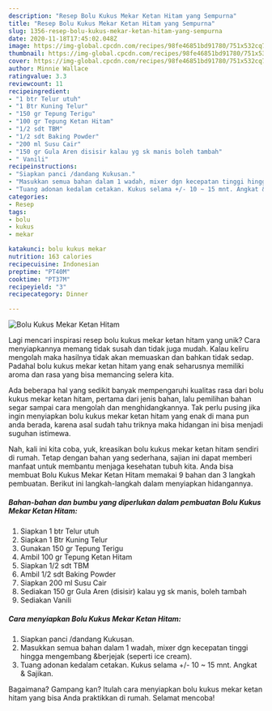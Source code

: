 ```yaml
---
description: "Resep Bolu Kukus Mekar Ketan Hitam yang Sempurna"
title: "Resep Bolu Kukus Mekar Ketan Hitam yang Sempurna"
slug: 1356-resep-bolu-kukus-mekar-ketan-hitam-yang-sempurna
date: 2020-11-18T17:45:02.048Z
image: https://img-global.cpcdn.com/recipes/98fe46851bd91780/751x532cq70/bolu-kukus-mekar-ketan-hitam-foto-resep-utama.jpg
thumbnail: https://img-global.cpcdn.com/recipes/98fe46851bd91780/751x532cq70/bolu-kukus-mekar-ketan-hitam-foto-resep-utama.jpg
cover: https://img-global.cpcdn.com/recipes/98fe46851bd91780/751x532cq70/bolu-kukus-mekar-ketan-hitam-foto-resep-utama.jpg
author: Minnie Wallace
ratingvalue: 3.3
reviewcount: 11
recipeingredient:
- "1 btr Telur utuh"
- "1 Btr Kuning Telur"
- "150 gr Tepung Terigu"
- "100 gr Tepung Ketan Hitam"
- "1/2 sdt TBM"
- "1/2 sdt Baking Powder"
- "200 ml Susu Cair"
- "150 gr Gula Aren disisir kalau yg sk manis boleh tambah"
- " Vanili"
recipeinstructions:
- "Siapkan panci /dandang Kukusan."
- "Masukkan semua bahan dalam 1 wadah, mixer dgn kecepatan tinggi hingga mengembang &amp;berjejak (seperti ice cream)."
- "Tuang adonan kedalam cetakan. Kukus selama +/- 10 ~ 15 mnt. Angkat &amp; Sajikan."
categories:
- Resep
tags:
- bolu
- kukus
- mekar

katakunci: bolu kukus mekar 
nutrition: 163 calories
recipecuisine: Indonesian
preptime: "PT40M"
cooktime: "PT37M"
recipeyield: "3"
recipecategory: Dinner

---
```



![Bolu Kukus Mekar Ketan Hitam](https://img-global.cpcdn.com/recipes/98fe46851bd91780/751x532cq70/bolu-kukus-mekar-ketan-hitam-foto-resep-utama.jpg)

Lagi mencari inspirasi resep bolu kukus mekar ketan hitam yang unik? Cara menyiapkannya memang tidak susah dan tidak juga mudah. Kalau keliru mengolah maka hasilnya tidak akan memuaskan dan bahkan tidak sedap. Padahal bolu kukus mekar ketan hitam yang enak seharusnya memiliki aroma dan rasa yang bisa memancing selera kita.



Ada beberapa hal yang sedikit banyak mempengaruhi kualitas rasa dari bolu kukus mekar ketan hitam, pertama dari jenis bahan, lalu pemilihan bahan segar sampai cara mengolah dan menghidangkannya. Tak perlu pusing jika ingin menyiapkan bolu kukus mekar ketan hitam yang enak di mana pun anda berada, karena asal sudah tahu triknya maka hidangan ini bisa menjadi suguhan istimewa.


Nah, kali ini kita coba, yuk, kreasikan bolu kukus mekar ketan hitam sendiri di rumah. Tetap dengan bahan yang sederhana, sajian ini dapat memberi manfaat untuk membantu menjaga kesehatan tubuh kita. Anda bisa membuat Bolu Kukus Mekar Ketan Hitam memakai 9 bahan dan 3 langkah pembuatan. Berikut ini langkah-langkah dalam menyiapkan hidangannya.

<!--inarticleads1-->

##### Bahan-bahan dan bumbu yang diperlukan dalam pembuatan Bolu Kukus Mekar Ketan Hitam:

1. Siapkan 1 btr Telur utuh
1. Siapkan 1 Btr Kuning Telur
1. Gunakan 150 gr Tepung Terigu
1. Ambil 100 gr Tepung Ketan Hitam
1. Siapkan 1/2 sdt TBM
1. Ambil 1/2 sdt Baking Powder
1. Siapkan 200 ml Susu Cair
1. Sediakan 150 gr Gula Aren (disisir) kalau yg sk manis, boleh tambah
1. Sediakan  Vanili




<!--inarticleads2-->

##### Cara menyiapkan Bolu Kukus Mekar Ketan Hitam:

1. Siapkan panci /dandang Kukusan.
1. Masukkan semua bahan dalam 1 wadah, mixer dgn kecepatan tinggi hingga mengembang &amp;berjejak (seperti ice cream).
1. Tuang adonan kedalam cetakan. Kukus selama +/- 10 ~ 15 mnt. Angkat &amp; Sajikan.




Bagaimana? Gampang kan? Itulah cara menyiapkan bolu kukus mekar ketan hitam yang bisa Anda praktikkan di rumah. Selamat mencoba!
